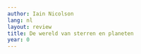 ```yaml
---
author: Iain Nicolson
lang: nl
layout: review
title: De wereld van sterren en planeten
year: 0
---
```

